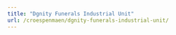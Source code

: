```yaml
---
title: "Dgnity Funerals Industrial Unit"
url: /croespenmaen/dgnity-funerals-industrial-unit/
---
```

